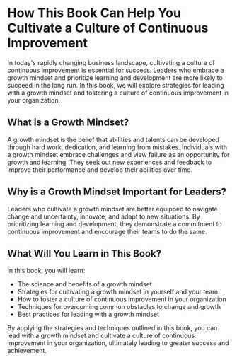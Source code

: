 How This Book Can Help You Cultivate a Culture of Continuous Improvement
=================================================================================================

In today's rapidly changing business landscape, cultivating a culture of continuous improvement is essential for success. Leaders who embrace a growth mindset and prioritize learning and development are more likely to succeed in the long run. In this book, we will explore strategies for leading with a growth mindset and fostering a culture of continuous improvement in your organization.

What is a Growth Mindset?
-------------------------

A growth mindset is the belief that abilities and talents can be developed through hard work, dedication, and learning from mistakes. Individuals with a growth mindset embrace challenges and view failure as an opportunity for growth and learning. They seek out new experiences and feedback to improve their performance and develop their abilities over time.

Why is a Growth Mindset Important for Leaders?
----------------------------------------------

Leaders who cultivate a growth mindset are better equipped to navigate change and uncertainty, innovate, and adapt to new situations. By prioritizing learning and development, they demonstrate a commitment to continuous improvement and encourage their teams to do the same.

What Will You Learn in This Book?
---------------------------------

In this book, you will learn:

* The science and benefits of a growth mindset
* Strategies for cultivating a growth mindset in yourself and your team
* How to foster a culture of continuous improvement in your organization
* Techniques for overcoming common obstacles to change and growth
* Best practices for leading with a growth mindset

By applying the strategies and techniques outlined in this book, you can lead with a growth mindset and cultivate a culture of continuous improvement in your organization, ultimately leading to greater success and achievement.
